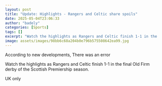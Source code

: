 ```yaml
---
layout: post
title: "Update: Highlights - Rangers and Celtic share spoils"
date: 2025-05-04T23:06:33
author: "badely"
categories: [Sports]
tags: []
excerpt: "Watch the highlights as Rangers and Celtic finish 1-1 in the final Old Firm derby of the Scottish Premiership season."
image: assets/images/98bb6c68a204b0e796b575508642ea99.jpg
---
```


According to new developments, There was an error

Watch the highlights as Rangers and Celtic finish 1-1 in the final Old Firm derby of the Scottish Premiership season.

UK only

